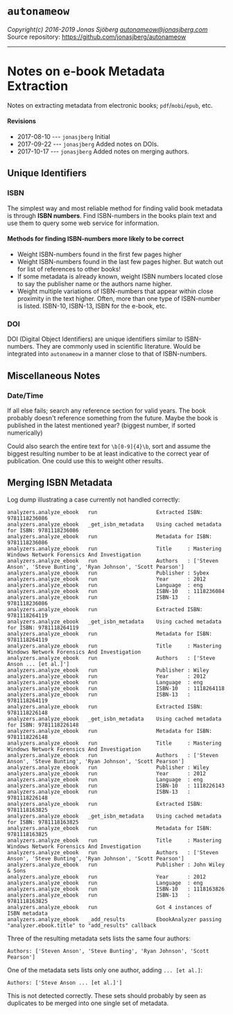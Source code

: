 `autonameow`
============
*Copyright(c) 2016-2019 Jonas Sjöberg <autonameow@jonasjberg.com>*  
Source repository: <https://github.com/jonasjberg/autonameow>

--------------------------------------------------------------------------------

Notes on e-book Metadata Extraction
===================================
Notes on extracting metadata from electronic books; `pdf`/`mobi`/`epub`, etc.

#### Revisions
* 2017-08-10 --- `jonasjberg` Initial
* 2017-09-22 --- `jonasjberg` Added notes on DOIs.
* 2017-10-17 --- `jonasjberg` Added notes on merging authors.


Unique Identifiers
------------------

### ISBN
The simplest way and most reliable method for finding valid book metadata is
through __ISBN numbers__.
Find ISBN-numbers in the books plain text and use them to query some web
service for information.


#### Methods for finding ISBN-numbers more likely to be correct

* Weight ISBN-numbers found in the first few pages higher
* Weight ISBN-numbers found in the last few pages higher. But watch out for
  list of references to other books!
* If some metadata is already known, weight ISBN numbers located close to say
  the publisher name or the authors name higher.
* Weight multiple variations of ISBN-numbers that appear within close proximity
  in the text higher. Often, more than one type of ISBN-number is listed.
  ISBN-10, ISBN-13, ISBN for the e-book, etc.

### DOI
DOI (Digital Object Identifiers) are unique identifiers similar to ISBN-numbers.
They are commonly used in scientific literature.
Would be integrated into `autonameow` in a manner close to that of ISBN-numbers.


Miscellaneous Notes
-------------------

### Date/Time
If all else fails; search any reference section for valid years. The book
probably doesn't reference something from the future. Maybe the book is
published in the latest mentioned year? (biggest number, if sorted numerically)

Could also search the entire text for `\b[0-9]{4}\b`, sort and assume the
biggest resulting number to be at least indicative to the correct year of
publication. One could use this to weight other results.


Merging ISBN Metadata
---------------------
Log dump illustrating a case currently not handled correctly:

```
analyzers.analyze_ebook   run                   Extracted ISBN: 9781118236086
analyzers.analyze_ebook   _get_isbn_metadata    Using cached metadata for ISBN: 9781118236086
analyzers.analyze_ebook   run                   Metadata for ISBN: 9781118236086
analyzers.analyze_ebook   run                   Title     : Mastering Windows Network Forensics And Investigation
analyzers.analyze_ebook   run                   Authors   : ['Steven Anson', 'Steve Bunting', 'Ryan Johnson', 'Scott Pearson']
analyzers.analyze_ebook   run                   Publisher : Sybex
analyzers.analyze_ebook   run                   Year      : 2012
analyzers.analyze_ebook   run                   Language  : eng
analyzers.analyze_ebook   run                   ISBN-10   : 1118236084
analyzers.analyze_ebook   run                   ISBN-13   : 9781118236086
analyzers.analyze_ebook   run                   Extracted ISBN: 9781118264119
analyzers.analyze_ebook   _get_isbn_metadata    Using cached metadata for ISBN: 9781118264119
analyzers.analyze_ebook   run                   Metadata for ISBN: 9781118264119
analyzers.analyze_ebook   run                   Title     : Mastering Windows Network Forensics And Investigation
analyzers.analyze_ebook   run                   Authors   : ['Steve Anson ... [et al.]']
analyzers.analyze_ebook   run                   Publisher : Wiley
analyzers.analyze_ebook   run                   Year      : 2012
analyzers.analyze_ebook   run                   Language  : eng
analyzers.analyze_ebook   run                   ISBN-10   : 1118264118
analyzers.analyze_ebook   run                   ISBN-13   : 9781118264119
analyzers.analyze_ebook   run                   Extracted ISBN: 9781118226148
analyzers.analyze_ebook   _get_isbn_metadata    Using cached metadata for ISBN: 9781118226148
analyzers.analyze_ebook   run                   Metadata for ISBN: 9781118226148
analyzers.analyze_ebook   run                   Title     : Mastering Windows Network Forensics And Investigation
analyzers.analyze_ebook   run                   Authors   : ['Steven Anson', 'Steve Bunting', 'Ryan Johnson', 'Scott Pearson']
analyzers.analyze_ebook   run                   Publisher : Wiley
analyzers.analyze_ebook   run                   Year      : 2012
analyzers.analyze_ebook   run                   Language  : eng
analyzers.analyze_ebook   run                   ISBN-10   : 1118226143
analyzers.analyze_ebook   run                   ISBN-13   : 9781118226148
analyzers.analyze_ebook   run                   Extracted ISBN: 9781118163825
analyzers.analyze_ebook   _get_isbn_metadata    Using cached metadata for ISBN: 9781118163825
analyzers.analyze_ebook   run                   Metadata for ISBN: 9781118163825
analyzers.analyze_ebook   run                   Title     : Mastering Windows Network Forensics And Investigation
analyzers.analyze_ebook   run                   Authors   : ['Steven Anson', 'Steve Bunting', 'Ryan Johnson', 'Scott Pearson']
analyzers.analyze_ebook   run                   Publisher : John Wiley & Sons
analyzers.analyze_ebook   run                   Year      : 2012
analyzers.analyze_ebook   run                   Language  : eng
analyzers.analyze_ebook   run                   ISBN-10   : 1118163826
analyzers.analyze_ebook   run                   ISBN-13   : 9781118163825
analyzers.analyze_ebook   run                   Got 4 instances of ISBN metadata
analyzers.analyze_ebook   _add_results          EbookAnalyzer passing "analyzer.ebook.title" to "add_results" callback
```


Three of the resulting metadata sets lists the same four authors:
```
Authors: ['Steven Anson', 'Steve Bunting', 'Ryan Johnson', 'Scott Pearson']
```


One of the metadata sets lists only one author, adding `... [et al.]`:
```
Authors: ['Steve Anson ... [et al.]']
```


This is not detected correctly. These sets should probably by seen as
duplicates to be merged into one single set of metadata.
